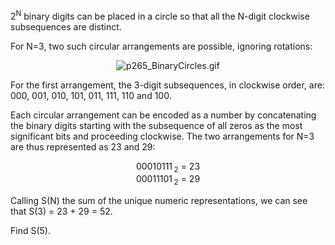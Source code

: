 <p>2<sup>N</sup> binary digits can be placed in a circle so that all the N-digit clockwise subsequences are distinct.</p>

<p>For N=3, two such circular arrangements are possible, ignoring rotations:</p>
<div align="center"><img src="project/images/p265_BinaryCircles.gif" class="dark_img" alt="p265_BinaryCircles.gif" /></div>

<p>For the first arrangement, the 3-digit subsequences, in clockwise order, are:<br /> 000, 001, 010, 101, 011, 111, 110 and 100.</p>

<p>Each circular arrangement can be encoded as a number by concatenating the binary digits starting with the subsequence of all zeros as the most significant bits and proceeding clockwise. The two arrangements for N=3 are thus represented as 23 and 29:
</p><div align="center">00010111 <sub>2</sub> = 23</div>
<div align="center">00011101 <sub>2</sub> = 29</div>

<p>Calling S(N) the sum of the unique numeric representations, we can see that S(3) = 23 + 29 = 52.</p>

<p>Find S(5).</p>

